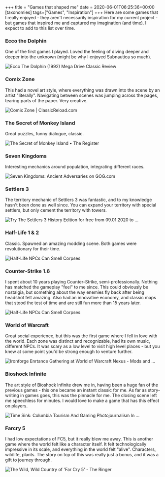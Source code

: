 +++
title = "Games that shaped me"
date = 2020-06-01T06:25:36+00:00
[taxonomies]
tags=["Games", "Inspiration"]
+++
Here are some games that I really enjoyed - they aren't necessarily inspiration for my current project - but games that inspired me and captured my imagination (and time). I expect to add to this list over time.

### Ecco the Dolphin ###

One of the first games I played. Loved the feeling of diving deeper and deeper into the unknown (might be why I enjoyed Subnautica so much).

![Ecco The Dolphin (1992) Mega Drive Classic Review](ecco.jpg)

### Comix Zone ###

This had a novel art style, where everything was drawn into the scene by an artist "literally". Navigating between scenes was jumping across the pages, tearing parts of the paper. Very creative.

![Comix Zone | ClassicReload.com](comix-zone.png)

### The Secret of Monkey Island ###

Great puzzles, funny dialogue, classic.

![The Secret of Monkey Island • The Register](monkey-island.webp)

### Seven Kingdoms ###

Interesting mechanics around population, integrating different races.

![Seven Kingdoms: Ancient Adversaries on GOG.com](seven-kingdoms.jpg)

### Settlers 3 ###

The territory mechanic of Settlers 3 was fantastic, and to my knowledge hasn't been done as well since. You can expand your territory with special settlers, but only cement the territory with towers.

![Try The Settlers 3 History Edition for free from 09.01.2020 to ...](settlers-3.jpg)

### Half-Life 1 & 2 ###

Classic. Spawned an amazing modding scene. Both games were revolutionary for their time.

![Half-Life NPCs Can Smell Corpses](half-life.webp)

### Counter-Strike 1.6 ###

I spent about 10 years playing Counter-Strike, semi-professionally. Nothing has matched the gameplay "feel" to me since. This could obviously be nostalgia, but something about the way enemies fly back after being headshot felt amazing. Also had an innovative economy, and classic maps that stood the test of time and are still fun more than 15 years later.

![Half-Life NPCs Can Smell Corpses](counter-strike.jpg)

### World of Warcraft ###

Great social experience, but this was the first game where I fell in love with the world. Each zone was distinct and recognizable, had its own music, different NPCs. It was scary as a low level to visit high level places - but you knew at some point you'd be strong enough to venture further.

![Ironforge Enrtance Gathering at World of Warcraft Nexus - Mods and ...](world-of-warcraft.jpg)

### Bioshock Infinite ###

The art style of Bioshock Infinite drew me in, having been a huge fan of the previous games - this one became an instant classic for me. As far as story-writing in games goes, this was the pinnacle for me. The closing scene left me speechless for minutes. I would love to make a game that has this effect on players.

![Time Sink: Columbia Tourism And Gaming Photojournalism In ...](bioshock-infinite.jpg)

### Farcry 5 ###

I had low expectations of FC5, but it really blew me away. This is another game where the world felt like a character itself. It felt technologically impressive in its scale, and everything in the world felt "alive". Characters, wildlife, plants. The story on top of this was really just a bonus, and it was a gift to journey through.

![The Wild, Wild Country of 'Far Cry 5' - The Ringer](farcry-5.jpg)



